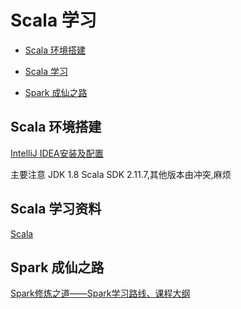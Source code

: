 
<h1 id="id1">Scala 学习</h1>


* [Scala 环境搭建](id2)

* [Scala 学习](id3)

* [Spark 成仙之路](id4)

<h2 id="id2">Scala 环境搭建</h2>

[IntelliJ IDEA安装及配置                    ](1)

主要注意 JDK 1.8 Scala SDK 2.11.7,其他版本由冲突,麻烦


<h2 id="id3">Scala 学习资料</h2>

[Scala](2)

<h2 id="id4">Spark 成仙之路</h2>

[Spark修炼之道——Spark学习路线、课程大纲                           ](3)

 [1]: https://github.com/weizier/Spark-Series/blob/master/%E5%BC%80%E5%8F%91%E7%8E%AF%E5%A2%83%E6%90%AD%E5%BB%BA/%E5%88%A9%E7%94%A8IntelliJ%20IDEA%E4%B8%8EMaven%E5%BC%80%E5%A7%8B%E4%BD%A0%E7%9A%84Scala%E4%B9%8B%E6%97%85.md#%E4%B8%80-intellij-idea%E5%AE%89%E8%A3%85%E5%8F%8A%E9%85%8D%E7%BD%AE                                                                                                                                                                                                                                                                                               
 [2]: http://hongjiang.info/scala/                              
 [3]: http://blog.csdn.net/lovehuangjiaju/article/details/47786223                                                              








